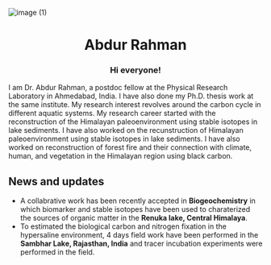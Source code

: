 ![image (1)](https://user-images.githubusercontent.com/116168762/196684466-40ba1559-29d0-4808-a7dc-0aefa5777d1c.jpg)
<h1 align="center">Abdur Rahman</h1>

<h3 align="center">Hi everyone!</h3>

I am Dr. Abdur Rahman, a postdoc fellow at the Physical Research Laboratory in Ahmedabad, India. I have also done my Ph.D. thesis work at the same institute. My research interest revolves around the carbon cycle in different aquatic systems. My research career started with the reconstruction of the Himalayan paleoenvironment using stable isotopes in lake sediments. I have also worked on the recunstruction of Himalayan paleoenvironment using stable isotopes in lake sediments. I have also worked on reconstruction of forest fire and their connection with climate, human, and vegetation in the Himalayan region using black carbon. 

<h2 align="left">News and updates</h2>

- A collabrative work has been recently accepted in __Biogeochemistry__ in which biomarker and stable isotopes have been used to charaterized the sources of organic matter in the __Renuka lake, Central Himalaya__.
- To estimated the biological carbon and nitrogen fixation in the hypersaline environment, 4 days field work have been performed in the __Sambhar Lake, Rajasthan, India__ and tracer incubation experiments were performed in the field.






